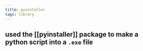 ```yaml
---
title: pyinstaller
tags: library
---
```


## used the [[pyinstaller]] package to make a python script into a `.exe` file

